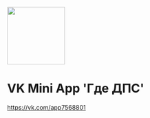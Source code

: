 [<img width="134" src="https://vk.com/images/apps/mini_apps/vk_mini_apps_logo.svg">](https://vk.com/app7568801)

# VK Mini App \'Где ДПС\'
https://vk.com/app7568801
